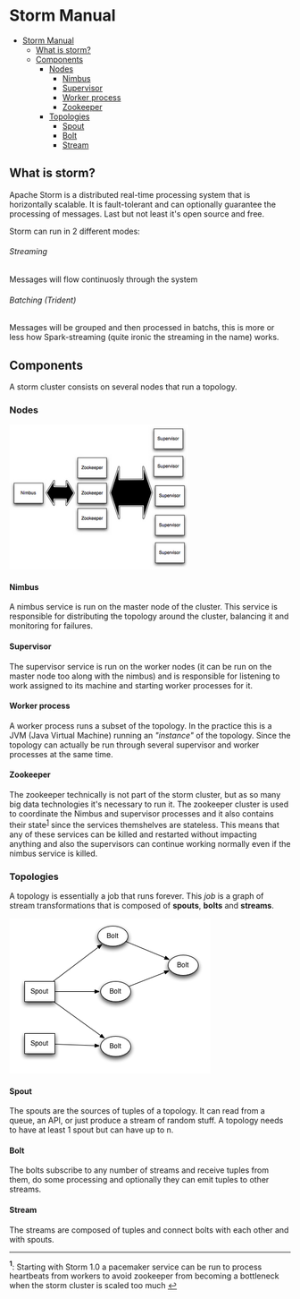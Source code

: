 # Storm Manual

<!-- TOC depthFrom:1 depthTo:4 withLinks:1 updateOnSave:1 orderedList:0 -->

- [Storm Manual](#storm-manual)
	- [What is storm?](#what-is-storm)
	- [Components](#components)
		- [Nodes](#nodes)
			- [Nimbus](#nimbus)
			- [Supervisor](#supervisor)
			- [Worker process](#worker-process)
			- [Zookeeper](#zookeeper)
		- [Topologies](#topologies)
			- [Spout](#spout)
			- [Bolt](#bolt)
			- [Stream](#stream)

<!-- /TOC -->
## What is storm?
Apache Storm is a distributed real-time processing system that is horizontally scalable. It is fault-tolerant and can optionally guarantee the processing of messages. Last but not least it's open source and free.

Storm can run in 2 different modes:

###### Streaming
Messages will flow continuosly through the system

###### Batching (Trident)
Messages will be grouped and then processed in batchs, this is more or less how Spark-streaming (quite ironic the streaming in the name) works.


## Components
A storm cluster consists on several nodes that run a topology.

### Nodes

![image](./images/storm-cluster.png)

#### Nimbus
A nimbus service is run on the master node of the cluster. This service is responsible for distributing the topology around the cluster, balancing it and monitoring for failures.

#### Supervisor
The supervisor service is run on the worker nodes (it can be run on the master node too along with the nimbus) and is responsible for listening to work assigned to its machine and starting worker processes for it.

#### Worker process
A worker process runs a subset of the topology. In the practice this is a JVM (Java Virtual Machine) running an _"instance"_ of the topology. Since the topology can actually be run through several supervisor and worker processes at the same time.

#### Zookeeper
The zookeeper technically is not part of the storm cluster, but as so many big data technologies it's necessary to run it. The zookeeper cluster is used to coordinate the Nimbus and supervisor processes and it also contains their state<sup id="a1">[1](#pacemaker)</sup> since the services themshelves are stateless. This means that any of these services can be killed and restarted without impacting anything and also the supervisors can continue working normally even if the nimbus service is killed.

### Topologies
A topology is essentially a job that runs forever. This _job_ is a graph of stream transformations that is composed of **spouts**, **bolts** and **streams**.

![image](./images/topology.png)

#### Spout
The spouts are the sources of tuples of a topology. It can read from a queue, an API, or just produce a stream of random stuff. A topology needs to have at least 1 spout but can have up to n.

#### Bolt
The bolts subscribe to any number of streams and receive tuples from them, do some processing and optionally they can emit tuples to other streams.

#### Stream
The streams are composed of tuples and connect bolts with each other and with spouts.

---
<b id="pacemaker"><sup>1</sup></b>: Starting with Storm 1.0 a pacemaker service can be run to process heartbeats from workers to avoid zookeeper from becoming a bottleneck when the storm cluster is scaled too much [↩](#a1)
